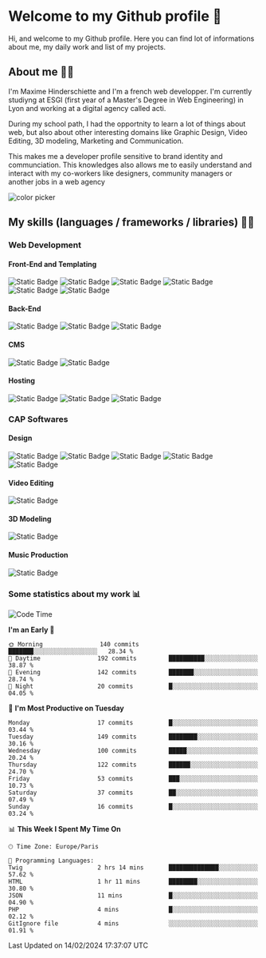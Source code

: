 # Welcome to my Github profile 👋

Hi, and welcome to my Github profile. Here you can find lot of informations about me, my daily work and list of my projects.

## About me 🙋‍♂️

I'm Maxime Hinderschiette and I'm a french web developper. I'm currently studiyng at ESGI (first year of a Master's Degree in Web Engineering) in Lyon and working at a digital agency called acti.

During my school path, I had the opportnity to learn a lot of things about web, but also about other interesting domains like Graphic Design, Video Editing, 3D modeling, Marketing and Communication.

This makes me a developer profile sensitive to brand identity and communciation. This knowledges also allows me to easily understand and interact with my co-workers like designers, community managers or another jobs in a web agency

![color picker](https://media.giphy.com/media/v2A81Lm2MglLa/giphy.gif)

## My skills (languages / frameworks / libraries) 🤹‍♂️

### Web Development

#### Front-End and Templating

![Static Badge](https://img.shields.io/badge/HTML%205-orange?logo=html5&logoColor=white)
![Static Badge](https://img.shields.io/badge/CSS%203-blue?logo=css3&logoColor=white)
![Static Badge](https://img.shields.io/badge/SASS-rebeccapurple?logo=sass&logoColor=white)
![Static Badge](https://img.shields.io/badge/Javascript-yellow?logo=javascript&logoColor=white)
![Static Badge](https://img.shields.io/badge/Twig-green?logo=&logoColor=white)
![Static Badge](https://img.shields.io/badge/gulp-lightyellow?logo=gulp&logoColor=black)


#### Back-End

![Static Badge](https://img.shields.io/badge/PHP-mediumpurple?logo=php&logoColor=white)
![Static Badge](https://img.shields.io/badge/Symfony-palegoldenrod?logo=symfony&logoColor=black)
![Static Badge](https://img.shields.io/badge/SQL-white?logo=mysql&logoColor=black)


#### CMS

![Static Badge](https://img.shields.io/badge/Wordpress-Themes%20and%20plugin-slategrey?logo=wordpress)
![Static Badge](https://img.shields.io/badge/Prestashop-Themes%20and%20plugin-violet?logo=prestashop)

#### Hosting

![Static Badge](https://img.shields.io/badge/Plesk-darkgrey?logo=plesk&logoColor=white)
![Static Badge](https://img.shields.io/badge/Cpanel-orange?logo=cpanel&logoColor=white)
![Static Badge](https://img.shields.io/badge/Docker-steelblue?logo=docker&logoColor=white)


### CAP Softwares 

#### Design

![Static Badge](https://img.shields.io/badge/Photoshop-dodgerblue?logo=adobephotoshop&logoColor=white)
![Static Badge](https://img.shields.io/badge/Illustrator-yellow?logo=adobeillustrator&logoColor=white)
![Static Badge](https://img.shields.io/badge/InDesign-magenta?logo=adobeindesign&logoColor=white)
![Static Badge](https://img.shields.io/badge/Adobe%20XD-pink?logo=adobexd&logoColor=white)
![Static Badge](https://img.shields.io/badge/Figma-purple?logo=figma&logoColor=white)

#### Video Editing

![Static Badge](https://img.shields.io/badge/Premiere%20Pro-purple?logo=adobepremierepro&logoColor=white)

#### 3D Modeling

![Static Badge](https://img.shields.io/badge/Blender-orange?logo=blender&logoColor=white)

#### Music Production

![Static Badge](https://img.shields.io/badge/Logic%20Pro%20X-lightgrey?&logoColor=white)

### Some statistics about my work 📊

<!--START_SECTION:waka-->
![Code Time](http://img.shields.io/badge/Code%20Time-85%20hrs%2044%20mins-blue)

**I'm an Early 🐤** 

```text
🌞 Morning                140 commits         ███████░░░░░░░░░░░░░░░░░░   28.34 % 
🌆 Daytime                192 commits         ██████████░░░░░░░░░░░░░░░   38.87 % 
🌃 Evening                142 commits         ███████░░░░░░░░░░░░░░░░░░   28.74 % 
🌙 Night                  20 commits          █░░░░░░░░░░░░░░░░░░░░░░░░   04.05 % 
```
📅 **I'm Most Productive on Tuesday** 

```text
Monday                   17 commits          █░░░░░░░░░░░░░░░░░░░░░░░░   03.44 % 
Tuesday                  149 commits         ████████░░░░░░░░░░░░░░░░░   30.16 % 
Wednesday                100 commits         █████░░░░░░░░░░░░░░░░░░░░   20.24 % 
Thursday                 122 commits         ██████░░░░░░░░░░░░░░░░░░░   24.70 % 
Friday                   53 commits          ███░░░░░░░░░░░░░░░░░░░░░░   10.73 % 
Saturday                 37 commits          ██░░░░░░░░░░░░░░░░░░░░░░░   07.49 % 
Sunday                   16 commits          █░░░░░░░░░░░░░░░░░░░░░░░░   03.24 % 
```


📊 **This Week I Spent My Time On** 

```text
🕑︎ Time Zone: Europe/Paris

💬 Programming Languages: 
Twig                     2 hrs 14 mins       ██████████████░░░░░░░░░░░   57.62 % 
HTML                     1 hr 11 mins        ████████░░░░░░░░░░░░░░░░░   30.80 % 
JSON                     11 mins             █░░░░░░░░░░░░░░░░░░░░░░░░   04.90 % 
PHP                      4 mins              █░░░░░░░░░░░░░░░░░░░░░░░░   02.12 % 
GitIgnore file           4 mins              ░░░░░░░░░░░░░░░░░░░░░░░░░   01.91 % 
```


 Last Updated on 14/02/2024 17:37:07 UTC
<!--END_SECTION:waka-->

<!--
**MrMakc/MrMakc** is a ✨ _special_ ✨ repository because its `README.md` (this file) appears on your GitHub profile.

Here are some ideas to get you started:

- 🔭 I’m currently working on ...
- 🌱 I’m currently learning ...
- 👯 I’m looking to collaborate on ...
- 🤔 I’m looking for help with ...
- 💬 Ask me about ...
- 📫 How to reach me: ...
- 😄 Pronouns: ...
- ⚡ Fun fact: ...
-->
